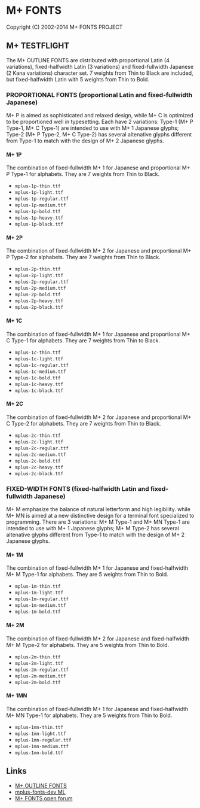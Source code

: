 # M+ FONTS

Copyright (C) 2002-2014 M+ FONTS PROJECT

## M+ TESTFLIGHT

The M+ OUTLINE FONTS are distributed with proportional Latin (4 variations), fixed-halfwidth Latin (3 variations) and fixed-fullwidth Japanese (2 Kana variations) character set. 7 weights from Thin to Black are included, but fixed-halfwidth Latin with 5 weights from Thin to Bold.

### PROPORTIONAL FONTS (proportional Latin and fixed-fullwidth Japanese)

M+ P is aimed as sophisticated and relaxed design, while M+ C is optimized to be proportioned well in typesetting. Each have 2 variations: Type-1 (M+ P Type-1, M+ C Type-1) are intended to use with M+ 1 Japanese glyphs; Type-2 (M+ P Type-2, M+ C Type-2) has several altenative glyphs different from Type-1 to match with the design of M+ 2 Japanese glyphs.

#### M+ 1P

The combination of fixed-fullwidth M+ 1 for Japanese and proportional M+ P Type-1 for alphabets. They are 7 weights from Thin to Black.

- `mplus-1p-thin.ttf`
- `mplus-1p-light.ttf`
- `mplus-1p-regular.ttf`
- `mplus-1p-medium.ttf`
- `mplus-1p-bold.ttf`
- `mplus-1p-heavy.ttf`
- `mplus-1p-black.ttf`

#### M+ 2P

The combination of fixed-fullwidth M+ 2 for Japanese and proportional M+ P Type-2 for alphabets. They are 7 weights from Thin to Black.

- `mplus-2p-thin.ttf`
- `mplus-2p-light.ttf`
- `mplus-2p-regular.ttf`
- `mplus-2p-medium.ttf`
- `mplus-2p-bold.ttf`
- `mplus-2p-heavy.ttf`
- `mplus-2p-black.ttf`

#### M+ 1C

The combination of fixed-fullwidth M+ 1 for Japanese and proportional M+ C Type-1 for alphabets. They are 7 weights from Thin to Black.

- `mplus-1c-thin.ttf`
- `mplus-1c-light.ttf`
- `mplus-1c-regular.ttf`
- `mplus-1c-medium.ttf`
- `mplus-1c-bold.ttf`
- `mplus-1c-heavy.ttf`
- `mplus-1c-black.ttf`

#### M+ 2C

The combination of fixed-fullwidth M+ 2 for Japanese and proportional M+ C Type-2 for alphabets. They are 7 weights from Thin to Black.

- `mplus-2c-thin.ttf`
- `mplus-2c-light.ttf`
- `mplus-2c-regular.ttf`
- `mplus-2c-medium.ttf`
- `mplus-2c-bold.ttf`
- `mplus-2c-heavy.ttf`
- `mplus-2c-black.ttf`

### FIXED-WIDTH FONTS (fixed-halfwidth Latin and fixed-fullwidth Japanese)

M+ M emphasize the balance of natural letterform and high legibility. while M+ MN is aimed at a new distinctive design for a terminal font specialized to programming. There are 3 variations: M+ M Type-1 and M+ MN Type-1 are intended to use with M+ 1 Japanese glyphs; M+ M Type-2 has several altenative glyphs different from Type-1 to match with the design of M+ 2 Japanese glyphs.

#### M+ 1M

The combination of fixed-fullwidth M+ 1 for Japanese and fixed-halfwidth M+ M Type-1 for alphabets. They are 5 weights from Thin to Bold.

- `mplus-1m-thin.ttf`
- `mplus-1m-light.ttf`
- `mplus-1m-regular.ttf`
- `mplus-1m-medium.ttf`
- `mplus-1m-bold.ttf`

#### M+ 2M

The combination of fixed-fullwidth M+ 2 for Japanese and fixed-halfwidth M+ M Type-2 for alphabets. They are 5 weights from Thin to Bold.

- `mplus-2m-thin.ttf`
- `mplus-2m-light.ttf`
- `mplus-2m-regular.ttf`
- `mplus-2m-medium.ttf`
- `mplus-2m-bold.ttf`

#### M+ 1MN

The combination of fixed-fullwidth M+ 1 for Japanese and fixed-halfwidth M+ MN Type-1 for alphabets. They are 5 weights from Thin to Bold.

- `mplus-1mn-thin.ttf`
- `mplus-1mn-light.ttf`
- `mplus-1mn-regular.ttf`
- `mplus-1mn-medium.ttf`
- `mplus-1mn-bold.ttf`

## Links

- [M+ OUTLINE FONTS](http://mplus-fonts.sourceforge.jp/mplus-outline-fonts/)
- [mplus-fonts-dev ML](http://lists.sourceforge.jp/mailman/listinfo/mplus-fonts-dev)
- [M+ FONTS open forum]( http://sourceforge.jp/forum/forum.php?forum_id=3403)
